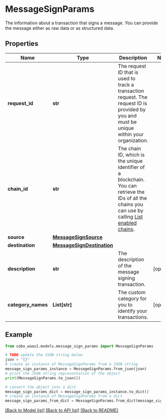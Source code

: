 # MessageSignParams

The information about a transaction that signs a message. You can provide the message either as raw data or as structured data.

## Properties

Name | Type | Description | Notes
------------ | ------------- | ------------- | -------------
**request_id** | **str** | The request ID that is used to track a transaction request. The request ID is provided by you and must be unique within your organization. | 
**chain_id** | **str** | The chain ID, which is the unique identifier of a blockchain. You can retrieve the IDs of all the chains you can use by calling [List enabled chains](/v2/api-references/wallets/list-enabled-chains). | 
**source** | [**MessageSignSource**](MessageSignSource.md) |  | 
**destination** | [**MessageSignDestination**](MessageSignDestination.md) |  | 
**description** | **str** | The description of the message signing transaction. | [optional] 
**category_names** | **List[str]** | The custom category for you to identify your transactions. | [optional] 

## Example

```python
from cobo_waas2.models.message_sign_params import MessageSignParams

# TODO update the JSON string below
json = "{}"
# create an instance of MessageSignParams from a JSON string
message_sign_params_instance = MessageSignParams.from_json(json)
# print the JSON string representation of the object
print(MessageSignParams.to_json())

# convert the object into a dict
message_sign_params_dict = message_sign_params_instance.to_dict()
# create an instance of MessageSignParams from a dict
message_sign_params_from_dict = MessageSignParams.from_dict(message_sign_params_dict)
```
[[Back to Model list]](../README.md#documentation-for-models) [[Back to API list]](../README.md#documentation-for-api-endpoints) [[Back to README]](../README.md)



